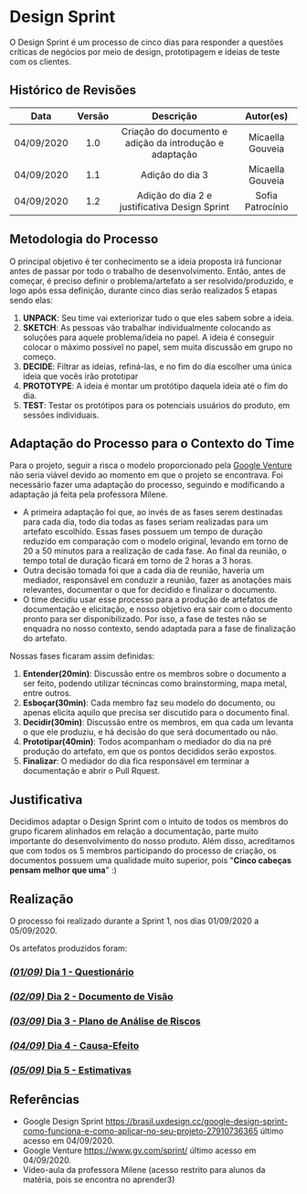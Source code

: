 # Design Sprint

O Design Sprint é um processo de cinco dias para responder a questões críticas de negócios por meio de design, prototipagem e ideias de teste com os clientes.

## Histórico de Revisões

|    Data    | Versão |         Descrição         |           Autor(es)            |
| :--------: | :----: | :-----------------------: | :----------------------------: |
| 04/09/2020 |  1.0   |  Criação do documento e adição da introdução e adaptação | Micaella Gouveia | 
| 04/09/2020 |  1.1   |  Adição do dia 3 | Micaella Gouveia | 
| 04/09/2020 |  1.2   |  Adição do dia 2 e justificativa Design Sprint | Sofia Patrocínio | 

## Metodologia do Processo

O principal objetivo é ter conhecimento se a ideia proposta irá funcionar antes de passar por todo o trabalho de desenvolvimento. Então, antes de começar, é preciso definir o problema/artefato a ser resolvido/produzido, e logo após essa definição, durante cinco dias serão realizados 5 etapas sendo elas:
1. **UNPACK**: Seu time vai exteriorizar tudo o que eles sabem sobre a ideia.
2. **SKETCH**:  As pessoas vão trabalhar individualmente colocando as soluções para aquele problema/ideia no papel. A ideia é conseguir colocar o máximo possível no papel, sem muita discussão em grupo no começo.
3. **DECIDE**: Filtrar as ideias, refiná-las, e no fim do dia escolher uma única ideia que vocês irão prototipar
4. **PROTOTYPE**: A ideia é montar um protótipo daquela ideia até o fim do dia.
5. **TEST**: Testar os protótipos para os potenciais usuários do produto, em sessões individuais.

## Adaptação do Processo para o Contexto do Time
Para o projeto, seguir a risca o modelo proporcionado pela [Google Venture](https://www.gv.com/) não seria viável devido ao momento em que o projeto se encontrava. Foi necessário fazer uma adaptação do processo, seguindo e modificando a adaptação já feita pela professora Milene.

* A primeira adaptação foi que, ao invés de as fases serem destinadas para cada dia, todo dia todas as fases seriam realizadas para um artefato escolhido. Essas fases possuem um tempo de duração reduzido em comparação com o modelo original, levando em torno de 20 a 50 minutos para a realização de cada fase. Ao final da reunião, o tempo total de duração ficará em torno de 2 horas a 3 horas.
* Outra decisão tomada foi que a cada dia de reunião, haveria um mediador, responsável em conduzir a reunião, fazer as anotações mais relevantes, documentar o que for decidido e finalizar o documento.
* O time decidiu usar esse processo para a produção de artefatos de documentação e elicitação, e nosso objetivo era sair com o documento pronto para ser disponibilizado. Por isso, a fase de testes não se enquadra no nosso contexto, sendo adaptada para a fase de finalização do artefato.

Nossas fases ficaram assim definidas:

1. **Entender(20min)**: Discussão entre os membros sobre o documento a ser feito, podendo utilizar técnincas como brainstorming, mapa metal, entre outros.
2. **Esboçar(30min)**: Cada membro faz seu modelo do documento, ou apenas elicita aquilo que precisa ser discutido para o documento final.
3. **Decidir(30min)**: Discussão entre os membros, em qua cada um levanta o que ele produziu, e há decisão do que será documentado ou não.
4. **Prototipar(40min)**: Todos acompanham o mediador do dia na pré produção do artefato, em que os pontos decididos serão expostos.
5. **Finalizar**: O mediador do dia fica responsável em terminar a documentação e abrir o Pull Rquest.

## Justificativa

Decidimos adaptar o Design Sprint com o intuito de todos os membros do grupo ficarem alinhados em relação a documentação, parte muito importante do desenvolvimento do nosso produto. Além disso, acreditamos que com todos os 5 membros participando do processo de criação, os documentos possuem uma qualidade muito superior, pois "**Cinco cabeças pensam melhor que uma**" :)

## Realização
O processo foi realizado durante a Sprint 1, nos dias 01/09/2020 a 05/09/2020.

Os artefatos produzidos foram:

### [*(01/09)* Dia 1 - Questionário](DesignSprint/dia1.md)
### [*(02/09)* Dia 2 - Documento de Visão](DesignSprint/dia2.md)
### [*(03/09)* Dia 3 - Plano de Análise de Riscos](DesignSprint/dia3.md)
### [*(04/09)* Dia 4 - Causa-Efeito](DesignSprint/dia4.md)
### [*(05/09)* Dia 5 - Estimativas](DesignSprint/dia5.md)


## Referências
* Google Design Sprint <https://brasil.uxdesign.cc/google-design-sprint-como-funciona-e-como-aplicar-no-seu-projeto-27910736365> último acesso em 04/09/2020.
* Google Venture <https://www.gv.com/sprint/> último acesso em 04/09/2020.
* Vídeo-aula da professora Milene (acesso restrito para alunos da matéria, pois se encontra no aprender3)

